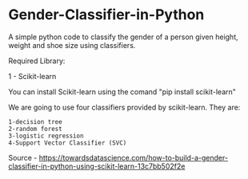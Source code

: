# Gender-Classifier-in-Python
A  simple python code to classify the gender of a person given height, weight and shoe size using classifiers.

Required Library:

1 - Scikit-learn

You can install Scikit-learn using the comand "pip install scikit-learn"


We are going to use four classifiers provided by scikit-learn. They are:

    1-decision tree
    2-random forest
    3-logistic regression
    4-Support Vector Classifier (SVC)

Source - https://towardsdatascience.com/how-to-build-a-gender-classifier-in-python-using-scikit-learn-13c7bb502f2e
